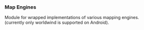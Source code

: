 ### Map Engines

Module for wrapped implementations of various mapping engines. (currently only worldwind is supported on Android).